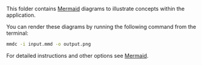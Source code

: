 This folder contains [Mermaid](https://mermaidjs.github.io/) diagrams to illustrate concepts within the application.

You can render these diagrams by running the following command from the terminal:

```bash
mmdc -i input.mmd -o output.png
```

For detailed instructions and other options see [Mermaid](https://mermaidjs.github.io/).